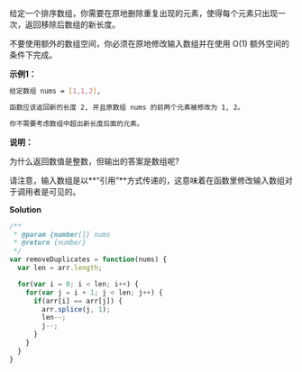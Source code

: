 给定一个排序数组，你需要在原地删除重复出现的元素，使得每个元素只出现一次，返回移除后数组的新长度。

不要使用额外的数组空间，你必须在原地修改输入数组并在使用 O(1) 额外空间的条件下完成。

**示例1：**

```bash
给定数组 nums = [1,1,2], 

函数应该返回新的长度 2, 并且原数组 nums 的前两个元素被修改为 1, 2。 

你不需要考虑数组中超出新长度后面的元素。
```

**说明：**

为什么返回数值是整数，但输出的答案是数组呢?

请注意，输入数组是以**“引用”**方式传递的，这意味着在函数里修改输入数组对于调用者是可见的。

**Solution**

```js
/**
 * @param {number[]} nums
 * @return {number}
 */
var removeDuplicates = function(nums) {
  var len = arr.length;

  for(var i = 0; i < len; i++) {
    for(var j = i + 1; j < len; j++) {
      if(arr[i] == arr[j]) {
        arr.splice(j, 1);
        len--;
        j--;
      }
    }
  }
}
```